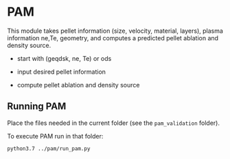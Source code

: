 # PAM

This module takes pellet information (size, velocity, material, layers), plasma information ne,Te, geometry,
and computes a predicted pellet ablation and density source.

* start with (geqdsk, ne, Te) or ods

* input desired pellet information

* compute pellet ablation and density source

## Running PAM

Place the files needed in the current folder (see the `pam_validation` folder).

To execute PAM run in that folder:
```
python3.7 ../pam/run_pam.py
```
